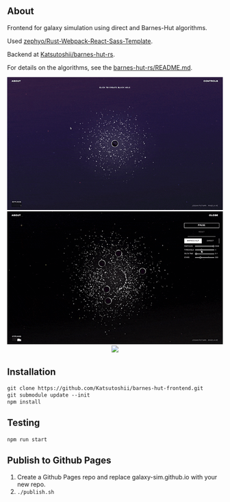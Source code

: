 ## About

Frontend for galaxy simulation using direct and Barnes-Hut algorithms.

Used [zephyo/Rust-Webpack-React-Sass-Template](https://github.com/zephyo/Rust-Webpack-React-Sass-Template).

Backend at [Katsutoshii/barnes-hut-rs](https://github.com/Katsutoshii/barnes-hut-rs).

For details on the algorithms, see the [barnes-hut-rs/README.md](https://github.com/Katsutoshii/barnes-hut-rs/blob/master/README.md).

<div align="center">
<img src="1.gif">
<img src="2.gif">
<img src="3.gif">
</div>

## Installation

```
git clone https://github.com/Katsutoshii/barnes-hut-frontend.git
git submodule update --init
npm install
```

## Testing

```
npm run start
```

## Publish to Github Pages

1. Create a Github Pages repo and replace galaxy-sim.github.io with your new repo.
2. `./publish.sh`
